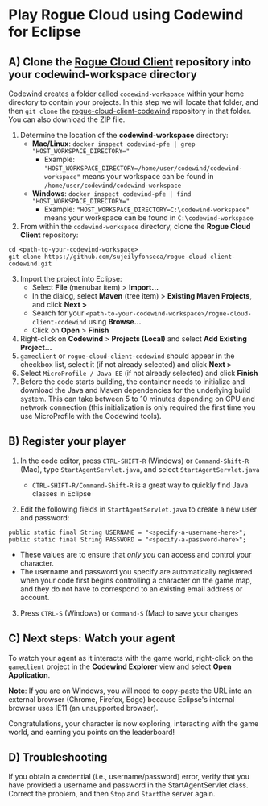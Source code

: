 # Play Rogue Cloud using Codewind for Eclipse #


## A) Clone the [Rogue Cloud Client](https://github.com/sujeilyfonseca/rogue-cloud-client-codewind) repository into your codewind-workspace directory ##

Codewind creates a folder called `codewind-workspace` within your home directory to contain your projects. In this step we will locate that folder, and then `git clone` the [rogue-cloud-client-codewind](https://github.com/sujeilyfonseca/rogue-cloud-client-codewind) repository in that folder. You can also download the ZIP file. 

1. Determine the location of the **codewind-workspace** directory:
   * **Mac/Linux**: `docker inspect codewind-pfe | grep "HOST_WORKSPACE_DIRECTORY="`
     * Example: `"HOST_WORKSPACE_DIRECTORY=/home/user/codewind/codewind-workspace"` means your workspace can be found in `/home/user/codewind/codewind-workspace`
   * **Windows**: `docker inspect codewind-pfe | find "HOST_WORKSPACE_DIRECTORY="`
     * Example: `"HOST_WORKSPACE_DIRECTORY=C:\codewind-workspace"` means your workspace can be found in `C:\codewind-workspace`
2. From within the `codewind-workspace` directory, clone the **Rogue Cloud Client** repository:
  ```
  cd <path-to-your-codewind-workspace>
  git clone https://github.com/sujeilyfonseca/rogue-cloud-client-codewind.git
  ```
3. Import the project into Eclipse: 
   * Select **File** (menubar item) > **Import...** 
   * In the dialog, select **Maven** (tree item) > **Existing Maven Projects**, and click **Next >**
   * Search for your `<path-to-your-codewind-workspace>/rogue-cloud-client-codewind` using **Browse...**
   * Click on **Open** > **Finish**
4. Right-click on **Codewind** > **Projects (Local)** and select **Add Existing Project...**
5. `gameclient` or `rogue-cloud-client-codewind` should appear in the checkbox list, select it (if not already selected) and click **Next >**
6. Select `MicroProfile / Java EE` (if not already selected) and click **Finish**
7. Before the code starts building, the container needs to initialize and download the Java and Maven dependencies for the underlying build system. This can take between 5 to 10 minutes depending on CPU and network connection (this initialization is only required the first time you use MicroProfile with the Codewind tools). 

## B) Register your player ##
1. In the code editor, press ``CTRL-SHIFT-R`` (Windows) or ``Command-Shift-R`` (Mac), type ``StartAgentServlet.java``, and select ``StartAgentServlet.java``
   * ``CTRL-SHIFT-R/Command-Shift-R`` is a great way to quickly find Java classes in Eclipse

2. Edit the following fields in `StartAgentServlet.java` to create a new user and password:
```
public static final String USERNAME = "<specify-a-username-here>";
public static final String PASSWORD = "<specify-a-password-here>";
```
   * These values are to ensure that *only you* can access and control your character.
   * The username and password you specify are automatically registered when your code first begins controlling a character on the game map, and they do not have to correspond to an existing email address or account.
   
3. Press ``CTRL-S`` (Windows) or ``Command-S`` (Mac) to save your changes


## C) Next steps: Watch your agent ##
 
To watch your agent as it interacts with the game world, right-click on the `gameclient` project in the **Codewind Explorer** view and select **Open Application**.

**Note**: If you are on Windows, you will need to copy-paste the URL into an external browser (Chrome, Firefox, Edge) because Eclipse's internal browser uses IE11 (an unsupported browser).

Congratulations, your character is now exploring, interacting with the game world, and earning you points on the leaderboard!


## D) Troubleshooting ##
If you obtain a credential (i.e., username/password) error, verify that you have provided a username and password in the StartAgentServlet class. Correct the problem, and then `Stop` and `Start`the server again.
